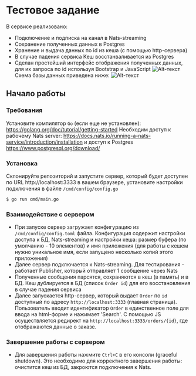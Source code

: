 # Тестовое задание
В сервисе реализовано:
- Подключение и подписка на канал в Nats-streaming
- Сохранение полученных данных в Postgres
- Хранение и выдача данных по id из кеша (с помощью http-сервера)
- В случае падения сервиса Кеш восстанваливается из Postgres
- Сделан простейший интерфейс отображения полученных данных, для
их запроса по id используя Bootstrap и JavaScript
![Alt-текст](https://raw.githubusercontent.com/vitalg93/hello-world/main/web-interface.jpg "Интерфейс сервиса")
Схема базы данных приведена ниже:
![Alt-текст](https://raw.githubusercontent.com/vitalg93/hello-world/main/db_scheme.JPG "Интерфейс сервиса")

## Начало работы

### Требования
Установите компилятор `Go` (если еще не установлен): https://golang.org/doc/tutorial/getting-started
Необходим доступ к рабочему Nats server: https://docs.nats.io/running-a-nats-service/introduction/installation и доступ к Postgres https://www.postgresql.org/download/

### Установка
Склонируйте репозиторий и запустите сервер, который будет доступен по URL http://localhost:3333 в вашем браузере, установите настройки подключения в файле `/cmd/config/config.go`

```bash
$ go run cmd/main.go
```
### Взаимодействие с сервером
- При запуске сервер загружает конфигурацию из `/cmd/config/config.toml` файла. Конфигурация содержит настройки доступа к БД, Nats-streaming и настройки кеша: размер буфера (по умолчанию - 10 элементов) и имя приложения (для работы с кешем нужно уникальное имя, если запущено несколько копий этого приложения)
- Далее сервер подключается к Nats-streaming. Для тестирования - работает Publisher, который отправляет 1 сообщение через Nats
- Полученные сообщения парсятся, сохраняются в кеш (в память) и в БД. Кеш дублируется в БД (список `Order id`) для его восстановления в случае падения сервиса
- Далее запускается http-сервер, который выдает `Order` по `id` доступный по адресу `http://localhost:3333` (главная страница). Пользователь вводит идентификатор `Order` в единственное поле для ввода на html-форме и нажимает 'Search'. С помощью JS осуществляется редирект на `http://localhost:3333/orders/{id}`, где отображаются данные о заказе.

### Завершение работы с сервером
- Для завершения работы нажмите `Ctrl+C` в его консоли (graceful shutdown). Это необходимо для корректного завершения работы: очистится кеш из БД, закроются подключения к Nats.